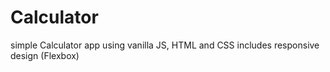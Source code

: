 # Calculator

simple Calculator app using vanilla JS, HTML and CSS 
includes responsive design (Flexbox)
